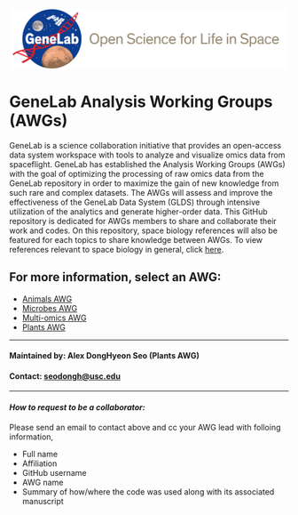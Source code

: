 ![GeneLab_logo](https://github.com/ISSOP/GeneLab-sampleProcessing/blob/master/NASA_GeneLab_logo-2019.png)

# GeneLab Analysis Working Groups (AWGs)

GeneLab is a science collaboration initiative that provides an open-access data system workspace with tools to analyze and visualize omics data from spaceflight. GeneLab has established the Analysis Working Groups (AWGs) with the goal of optimizing the processing of raw omics data from the GeneLab repository in order to maximize the gain of new knowledge from such rare and complex datasets. The AWGs will assess and improve the effectiveness of the GeneLab Data System (GLDS) through intensive utilization of the analytics and generate higher-order data. This GitHub repository is dedicated for AWGs members to share and collaborate their work and codes. On this repository, space biology references will also be featured for each topics to share knowledge between AWGs. To view references relevant to space biology in general, click [here](General_Space_Biology_References). 

## For more information, select an AWG:
- [Animals AWG](Animals_AWG)
- [Microbes AWG](Microbes_AWG)
- [Multi-omics AWG](Multi-omics_AWG)
- [Plants AWG](Plants_AWG)

---
#### Maintained by: Alex DongHyeon Seo (Plants AWG)
#### Contact: seodongh@usc.edu
---
#### *How to request to be a collaborator:*

Please send an email to contact above and cc your AWG lead with folloing information,
- Full name
- Affiliation
- GitHub username
- AWG name
- Summary of how/where the code was used along with its associated manuscript
